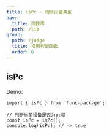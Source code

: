 ```yaml
---
title: isPc - 判断设备类型
nav:
  title: 函数库
  path: /lib
group:
  path: /judge
  title: 常用判断函数
  order: 6
---
```


## isPc

Demo:

```tsx | pure
import { isPc } from 'func-package';

// 判断当前设备是否为pc端
const isPc = isPc();
console.log(isPc); // -> true
```
